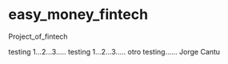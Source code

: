 # easy_money_fintech
Project_of_fintech

testing 1...2...3.....
testing 1...2...3.....
otro testing......
Jorge Cantu 
